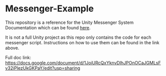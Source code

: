 # Messenger-Example

This repository is a reference for the Unity Messenger System Documentation which can be found [here](https://docs.google.com/document/d/1JoiURcQxYknvDlhJPOnOCaJGMLsFv32iPlezUkGKPaY/edit?usp=sharing).

It is not a full Unity project as this repo only contains the code for each messenger script. Instructions on how to use them can be found in the link above.

Full doc link: https://docs.google.com/document/d/1JoiURcQxYknvDlhJPOnOCaJGMLsFv32iPlezUkGKPaY/edit?usp=sharing
